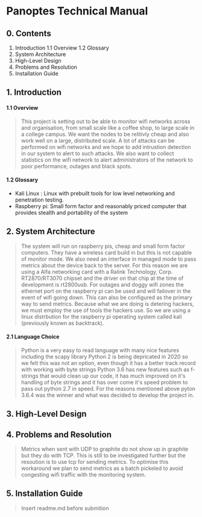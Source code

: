 # Panoptes Technical Manual

## 0. Contents

   1. Introduction
       1.1 Overview
       1.2 Glossary
   2. System Architecture
   3. High-Level Design
   4. Problems and Resolution
   5. Installation Guide

## 1. Introduction

#### 1.1 Overview

> This project is setting out to be able to monitor wifi networks across and organisation, from small scale like a coffee shop, to large scale in a college campus. We want the nodes to be relitivly cheap and also work well on a large, distributed scale. 
> A lot of attacks can be performed on wifi networks and we hope to add intrustion detection in our system to alert to such attacks. We also want to collect statistics on the wifi network to alert administrators of the network to poor performance, outages and black spots. 

#### 1.2 Glossary

* Kali Linux : Linux with prebuilt tools for low level networking and penetration testing.
* Raspberry pi: Small form factor and reasonably priced computer that provides stealth and portability of the system 

## 2. System Architecture

> The system will run on raspberry pis, cheap and small form factor computers. They have a wireless card build in but this is not capable of monitor mode. 
> We also need an interface in managed mode to pass metrics about the device back to the server. For this reason we are using a Alfa networking card with a Ralink Technology, Corp. RT2870/RT3070 chipset and the driver on that chip at the time of development is rt2800usb. For outages and doggy wifi zones the ethernet port on the raspberry pi can be used and will failover in the event of wifi going down. This can also be configured as the primary way to send metrics. 
> Because what we are doing is detering hackers, we must employ the use of tools the hackers use. So we are using a linux distrbution for the raspberry pi operating system called kali (previously known as backtrack). 

#### 2.1 Language Choice

> Python is a very easy to read language with many nice features including the scapy library
> Python 2 is being depricated in 2020 so we felt this was not an option, even though it has a better track record with working with byte strings 
> Python 3.6 has new features such as f-strings that would clean up our code, it has much improved on it's handling of byte strings and it has over come it's speed problem to pass out python 2.7 in speed. 
> For the reasons mentioned above pyton 3.6.4 was the winner and what was decided to develop the project in.

## 3. High-Level Design

## 4. Problems and Resolution

> Metrics when sent with UDP to graphite do not show up in graphite but they do with TCP. This is still to be investigated further but the resoution is to use tcp for sending metrics. To optimise this workaround we plan to send metrics as a batch pickeled to avoid congesting wifi traffic with the monitoring system.

## 5. Installation Guide

> Insert readme.md before submition 

